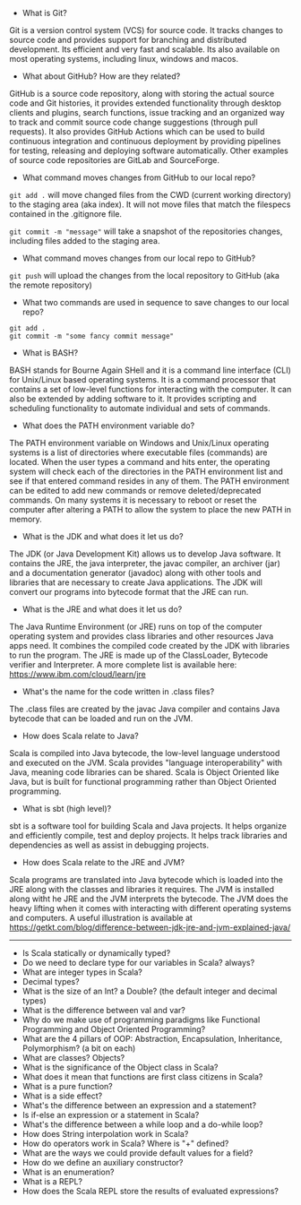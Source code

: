 - What is Git?

Git is a version control system (VCS) for source code.  It tracks changes to source code and provides support for branching and distributed development.  Its efficient and very fast and scalable.  Its also available on most operating systems, including linux, windows and macos.  

- What about GitHub? How are they related?

GitHub is a source code repository, along with storing the actual source code and Git histories, it provides extended functionality through desktop clients and plugins, search functions, issue tracking and an organized way to track and commit source code change suggestions (through pull requests).  It also provides GitHub Actions which can be used to build continuous integration and continuous deployment by providing pipelines for testing, releasing and deploying software automatically.  Other examples of source code repositories are GitLab and SourceForge.

- What command moves changes from GitHub to our local repo?

`git add .` will move changed files from the CWD (current working directory) to the staging area (aka index).  It will not move files that match the filespecs contained in the .gitignore file. 

`git commit -m "message"` will take a snapshot of the repositories changes, including files added to the staging area.

- What command moves changes from our local repo to GitHub?

`git push` will upload the changes from the local repository to GitHub (aka the remote repository)

- What two commands are used in sequence to save changes to our local repo?

```
git add .
git commit -m "some fancy commit message"
```

- What is BASH?

BASH stands for Bourne Again SHell and it is a command line interface (CLI) for Unix/Linux based operating systems.  It is a command processor that contains a set of low-level functions for interacting with the computer.  It can also be extended by adding software to it. It provides scripting and scheduling functionality to automate individual and sets of commands.  

- What does the PATH environment variable do?

The PATH environment variable on Windows and Unix/Linux operating systems is a list of directories where executable files (commands) are located.  When the user types a command and hits enter, the operating system will check each of the directories in the PATH environment list and see if that entered command resides in any of them.  The PATH environment can be edited to add new commands or remove deleted/deprecated commands.  On many systems it is necessary to reboot or reset the computer after altering a PATH to allow the system to place the new PATH in memory.  

- What is the JDK and what does it let us do?

The JDK (or Java Development Kit) allows us to develop Java software.  It contains the JRE, the java interpreter, the javac compiler, an archiver (jar) and a documentation generator (javadoc) along with other tools and libraries that are necessary to create Java applications.  The JDK will convert our programs into bytecode format that the JRE can run.

- What is the JRE and what does it let us do?

The Java Runtime Environment (or JRE) runs on top of the computer operating system and provides class libraries and other resources Java apps need.  It combines the compiled code created by the JDK with libraries to run the program.  The JRE is made up of the ClassLoader, Bytecode verifier and Interpreter. A more complete list is available here: https://www.ibm.com/cloud/learn/jre

- What's the name for the code written in .class files?

The .class files are created by the javac Java compiler and contains Java bytecode that can be loaded and run on the JVM.

- How does Scala relate to Java?

Scala is compiled into Java bytecode, the low-level language understood and executed on the JVM.  Scala provides "language interoperability" with Java, meaning code libraries can be shared.  Scala is Object Oriented like Java, but is built for functional programming rather than Object Oriented programming.  

- What is sbt (high level)?

sbt is a software tool for building Scala and Java projects.  It helps organize and efficiently compile, test and deploy projects.  It helps track libraries and dependencies as well as assist in debugging projects.

- How does Scala relate to the JRE and JVM?

Scala programs are translated into Java bytecode which is loaded into the JRE along with the classes and libraries it requires.  The JVM is installed along witht he JRE and the JVM interprets the bytecode.  The JVM does the heavy lifting when it comes with interacting with different operating systems and computers. A useful illustration is available at https://getkt.com/blog/difference-between-jdk-jre-and-jvm-explained-java/

---

- Is Scala statically or dynamically typed?
- Do we need to declare type for our variables in Scala? always?
- What are integer types in Scala?
- Decimal types?
- What is the size of an Int? a Double? (the default integer and decimal types)
- What is the difference between val and var?
- Why do we make use of programming paradigms like Functional Programming and Object Oriented Programming?
- What are the 4 pillars of OOP: Abstraction, Encapsulation, Inheritance, Polymorphism? (a bit on each)
- What are classes? Objects?
- What is the significance of the Object class in Scala?
- What does it mean that functions are first class citizens in Scala?
- What is a pure function?
- What is a side effect?
- What's the difference between an expression and a statement?
- Is if-else an expression or a statement in Scala?
- What's the difference between a while loop and a do-while loop?
- How does String interpolation work in Scala?
- How do operators work in Scala?  Where is "+" defined?
- What are the ways we could provide default values for a field?
- How do we define an auxiliary constructor?
- What is an enumeration?
- What is a REPL?
- How does the Scala REPL store the results of evaluated expressions?
